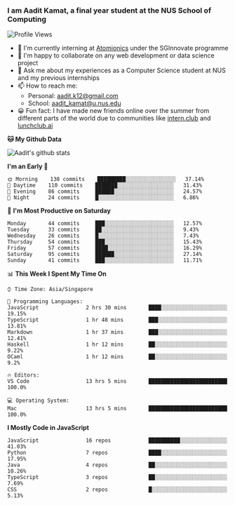 ### I am Aadit Kamat, a final year student at the NUS School of Computing

![Profile Views](https://komarev.com/ghpvc/?username=aaditkamat)

- 🏢 I'm currently interning at [Atomionics](https://www.sginnovate.com/investments/atomionics) under the SGInnovate programme
- 👯 I'm happy to collaborate on any web development or data science project
- 💬 Ask me about my experiences as a Computer Science student at NUS and my previous internships
- 📫 How to reach me: 
     - Personal: aadit.k12@gmail.com
     - School: aadit_kamat@u.nus.edu
- 😀 Fun fact: I have made new friends online over the summer from different parts of the world due to communities <t> like [intern.club](https://intern.club) and [lunchclub.ai](https://lunchclub.ai/)
     
**🐱 My Github Data**  
     
![Aadit's github stats](https://github-readme-stats.vercel.app/api?username=aaditkamat&count_private=true&show_icons=true)

<!--START_SECTION:waka-->
**I'm an Early 🐤** 

```text
🌞 Morning    130 commits    █████████░░░░░░░░░░░░░░░░   37.14% 
🌆 Daytime    110 commits    ███████░░░░░░░░░░░░░░░░░░   31.43% 
🌃 Evening    86 commits     ██████░░░░░░░░░░░░░░░░░░░   24.57% 
🌙 Night      24 commits     █░░░░░░░░░░░░░░░░░░░░░░░░   6.86%

```
📅 **I'm Most Productive on Saturday** 

```text
Monday       44 commits     ███░░░░░░░░░░░░░░░░░░░░░░   12.57% 
Tuesday      33 commits     ██░░░░░░░░░░░░░░░░░░░░░░░   9.43% 
Wednesday    26 commits     █░░░░░░░░░░░░░░░░░░░░░░░░   7.43% 
Thursday     54 commits     ███░░░░░░░░░░░░░░░░░░░░░░   15.43% 
Friday       57 commits     ████░░░░░░░░░░░░░░░░░░░░░   16.29% 
Saturday     95 commits     ██████░░░░░░░░░░░░░░░░░░░   27.14% 
Sunday       41 commits     ███░░░░░░░░░░░░░░░░░░░░░░   11.71%

```


📊 **This Week I Spent My Time On** 

```text
⌚︎ Time Zone: Asia/Singapore

💬 Programming Languages: 
JavaScript               2 hrs 30 mins       ████░░░░░░░░░░░░░░░░░░░░░   19.15% 
TypeScript               1 hr 48 mins        ███░░░░░░░░░░░░░░░░░░░░░░   13.81% 
Markdown                 1 hr 37 mins        ███░░░░░░░░░░░░░░░░░░░░░░   12.41% 
Haskell                  1 hr 12 mins        ██░░░░░░░░░░░░░░░░░░░░░░░   9.22% 
OCaml                    1 hr 12 mins        ██░░░░░░░░░░░░░░░░░░░░░░░   9.2%

🔥 Editors: 
VS Code                  13 hrs 5 mins       █████████████████████████   100.0%

💻 Operating System: 
Mac                      13 hrs 5 mins       █████████████████████████   100.0%

```

**I Mostly Code in JavaScript** 

```text
JavaScript               16 repos            ██████████░░░░░░░░░░░░░░░   41.03% 
Python                   7 repos             ████░░░░░░░░░░░░░░░░░░░░░   17.95% 
Java                     4 repos             ██░░░░░░░░░░░░░░░░░░░░░░░   10.26% 
TypeScript               3 repos             ██░░░░░░░░░░░░░░░░░░░░░░░   7.69% 
CSS                      2 repos             █░░░░░░░░░░░░░░░░░░░░░░░░   5.13%

```



<!--END_SECTION:waka-->
